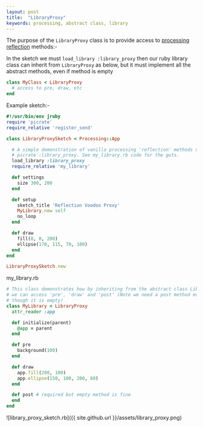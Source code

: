 ```yaml
---
layout: post
title:  "LibraryProxy"
keywords: processing, abstract class, library
---
```

The purpose of the `LibraryProxy` class is to provide access to [processing reflection][library] methods:-

In the sketch we must `load_library :library_proxy` then our ruby library class can inherit from `LibraryProxy` as below, but it must implement all the abstract methods, even if method is empty

```ruby
class MyClass < LibraryProxy
  # access to pre, draw, etc
end
```

Example sketch:-
```ruby
#!/usr/bin/env jruby
require 'picrate'
require_relative 'register_send'

class LibraryProxySketch < Processing::App

  # A simple demonstration of vanilla processing 'reflection' methods using
  # picrate :library_proxy. See my_library.rb code for the guts.
  load_library :library_proxy
  require_relative 'my_library'

  def settings
    size 300, 200
  end

  def setup
    sketch_title 'Reflection Voodoo Proxy'
    MyLibrary.new self
    no_loop
  end

  def draw
    fill(0, 0, 200)
    ellipse(170, 115, 70, 100)
  end
end

LibraryProxySketch.new
```
my_library.rb

```ruby
# This class demonstrates how by inheriting from the abstract class LibraryProxy
# we can access 'pre', 'draw' and 'post' (Note we need a post method even
# though it is empty)
class MyLibrary < LibraryProxy
  attr_reader :app

  def initialize(parent)
    @app = parent
  end

  def pre
    background(100)
  end

  def draw
    app.fill(200, 100)
    app.ellipse(150, 100, 200, 60)
  end

  def post # required but empty method is fine
  end
end
```

![library_proxy_sketch.rb]({{ site.github.url }}/assets/library_proxy.png)

[library]:https://github.com/processing/processing/wiki/Library-Basics
